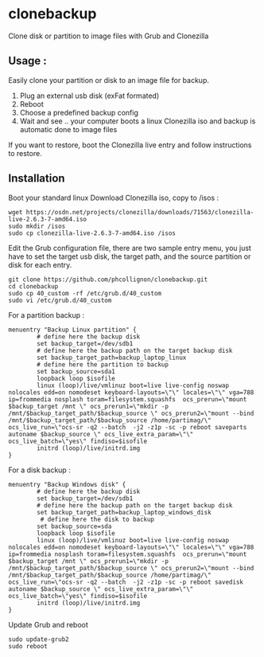 # clonebackup
Clone disk or partition to image files with Grub and Clonezilla

## Usage :
Easily clone your partition or disk to an image file for backup.   

1. Plug an external usb disk (exFat formated) 
2. Reboot
3. Choose a predefined backup config 
4. Wait and see ..  your computer boots a linux Clonezilla iso and backup is automatic done to image files

If you want to restore, boot the Clonezilla live entry and follow instructions to restore.

## Installation
Boot your standard linux 
Download Clonezilla iso, copy to /isos  :

```
wget https://osdn.net/projects/clonezilla/downloads/71563/clonezilla-live-2.6.3-7-amd64.iso
sudo mkdir /isos
sudo cp clonezilla-live-2.6.3-7-amd64.iso /isos
``` 

Edit the Grub configuration file, there are two sample entry menu, 
you just have to set the target usb disk, the target path, and the source partition or disk for each entry.

```
git clone https://github.com/phcollignon/clonebackup.git
cd clonebackup
sudo cp 40_custom -rf /etc/grub.d/40_custom 
sudo vi /etc/grub.d/40_custom
``` 

For a partition backup :
```
menuentry "Backup Linux partition" {
        # define here the backup disk
        set backup_target=/dev/sdb1  
        # define here the backup path on the target backup disk
        set backup_target_path=backup_laptop_linux
        # define here the partition to backup
        set backup_source=sda1
        loopback loop $isofile
        linux (loop)/live/vmlinuz boot=live live-config noswap nolocales edd=on nomodeset keyboard-layouts=\"\" locales=\"\" vga=788 ip=frommedia nosplash toram=filesystem.squashfs  ocs_prerun=\"mount $backup_target /mnt \" ocs_prerun1=\"mkdir -p /mnt/$backup_target_path/$backup_source \" ocs_prerun2=\"mount --bind /mnt/$backup_target_path/$backup_source /home/partimag/\" ocs_live_run=\"ocs-sr -q2 --batch  -j2 -z1p -sc -p reboot saveparts autoname $backup_source \" ocs_live_extra_param=\"\" ocs_live_batch=\"yes\" findiso=$isofile
        initrd (loop)/live/initrd.img
}

```

For a disk backup : 

```
menuentry "Backup Windows disk" {
        # define here the backup disk
        set backup_target=/dev/sdb1
        # define here the backup path on the target backup disk
        set backup_target_path=backup_laptop_windows_disk
         # define here the disk to backup
        set backup_source=sda
        loopback loop $isofile
        linux (loop)/live/vmlinuz boot=live live-config noswap nolocales edd=on nomodeset keyboard-layouts=\"\" locales=\"\" vga=788 ip=frommedia nosplash toram=filesystem.squashfs  ocs_prerun=\"mount $backup_target /mnt \" ocs_prerun1=\"mkdir -p /mnt/$backup_target_path/$backup_source \" ocs_prerun2=\"mount --bind /mnt/$backup_target_path/$backup_source /home/partimag/\" ocs_live_run=\"ocs-sr -q2 --batch  -j2 -z1p -sc -p reboot savedisk autoname $backup_source \" ocs_live_extra_param=\"\" ocs_live_batch=\"yes\" findiso=$isofile
        initrd (loop)/live/initrd.img
}

```

Update Grub and reboot
```
sudo update-grub2 
sudo reboot
```


